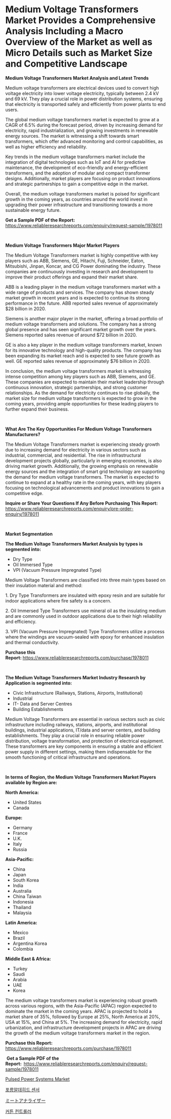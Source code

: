 <p><h1>Medium Voltage Transformers Market Provides a Comprehensive Analysis Including a Macro Overview of the Market as well as Micro Details such as Market Size and Competitive Landscape</h1></p><p><strong>Medium Voltage Transformers Market Analysis and Latest Trends</strong></p>
<p><p>Medium voltage transformers are electrical devices used to convert high voltage electricity into lower voltage electricity, typically between 2.4 kV and 69 kV. They play a crucial role in power distribution systems, ensuring that electricity is transported safely and efficiently from power plants to end users.</p><p>The global medium voltage transformers market is expected to grow at a CAGR of 6.5% during the forecast period, driven by increasing demand for electricity, rapid industrialization, and growing investments in renewable energy sources. The market is witnessing a shift towards smart transformers, which offer advanced monitoring and control capabilities, as well as higher efficiency and reliability.</p><p>Key trends in the medium voltage transformers market include the integration of digital technologies such as IoT and AI for predictive maintenance, the development of eco-friendly and energy-efficient transformers, and the adoption of modular and compact transformer designs. Additionally, market players are focusing on product innovations and strategic partnerships to gain a competitive edge in the market.</p><p>Overall, the medium voltage transformers market is poised for significant growth in the coming years, as countries around the world invest in upgrading their power infrastructure and transitioning towards a more sustainable energy future.</p></p>
<p><strong>Get a Sample PDF of the Report:&nbsp;</strong> <a href="https://www.reliableresearchreports.com/enquiry/request-sample/1978011">https://www.reliableresearchreports.com/enquiry/request-sample/1978011</a></p>
<p>&nbsp;</p>
<p><strong>Medium Voltage Transformers Major Market Players</strong></p>
<p><p>The Medium Voltage Transformers market is highly competitive with key players such as ABB, Siemens, GE, Hitachi, Fuji, Schneider, Eaton, Mitsubishi, Jinpan, Koncar, and CG Power dominating the industry. These companies are continuously investing in research and development to improve their product offerings and expand their market share.</p><p>ABB is a leading player in the medium voltage transformers market with a wide range of products and services. The company has shown steady market growth in recent years and is expected to continue its strong performance in the future. ABB reported sales revenue of approximately $28 billion in 2020.</p><p>Siemens is another major player in the market, offering a broad portfolio of medium voltage transformers and solutions. The company has a strong global presence and has seen significant market growth over the years. Siemens reported sales revenue of around $72 billion in 2020.</p><p>GE is also a key player in the medium voltage transformers market, known for its innovative technology and high-quality products. The company has been expanding its market reach and is expected to see future growth as well. GE reported sales revenue of approximately $76 billion in 2020.</p><p>In conclusion, the medium voltage transformers market is witnessing intense competition among key players such as ABB, Siemens, and GE. These companies are expected to maintain their market leadership through continuous innovation, strategic partnerships, and strong customer relationships. As the demand for electricity continues to rise globally, the market size for medium voltage transformers is expected to grow in the coming years, providing ample opportunities for these leading players to further expand their business.</p></p>
<p>&nbsp;</p>
<p><strong>What Are The Key Opportunities For Medium Voltage Transformers Manufacturers?</strong></p>
<p><p>The Medium Voltage Transformers market is experiencing steady growth due to increasing demand for electricity in various sectors such as industrial, commercial, and residential. The rise in infrastructural development projects globally, particularly in emerging economies, is also driving market growth. Additionally, the growing emphasis on renewable energy sources and the integration of smart grid technology are supporting the demand for medium voltage transformers. The market is expected to continue to expand at a healthy rate in the coming years, with key players focusing on technological advancements and product innovations to gain a competitive edge.</p></p>
<p><strong>Inquire or Share Your Questions If Any Before Purchasing This Report:</strong> <a href="https://www.reliableresearchreports.com/enquiry/pre-order-enquiry/1978011">https://www.reliableresearchreports.com/enquiry/pre-order-enquiry/1978011</a></p>
<p>&nbsp;</p>
<p><strong>Market Segmentation</strong></p>
<p><strong>The Medium Voltage Transformers Market Analysis by types is segmented into:</strong></p>
<p><ul><li>Dry Type</li><li>Oil Immersed Type</li><li>VPI (Vacuum Pressure Impregnated Type)</li></ul></p>
<p><p>Medium Voltage Transformers are classified into three main types based on their insulation material and method: </p><p>1. Dry Type Transformers are insulated with epoxy resin and are suitable for indoor applications where fire safety is a concern. </p><p>2. Oil Immersed Type Transformers use mineral oil as the insulating medium and are commonly used in outdoor applications due to their high reliability and efficiency. </p><p>3. VPI (Vacuum Pressure Impregnated) Type Transformers utilize a process where the windings are vacuum-sealed with epoxy for enhanced insulation and thermal conductivity.</p></p>
<p><strong>Purchase this Report:&nbsp;</strong><a href="https://www.reliableresearchreports.com/purchase/1978011">https://www.reliableresearchreports.com/purchase/1978011</a></p>
<p>&nbsp;</p>
<p><strong>The Medium Voltage Transformers Market Industry Research by Application is segmented into:</strong></p>
<p><ul><li>Civic Infrastructure (Railways, Stations, Airports, Institutional)</li><li>Industrial</li><li>IT- Data and Server Centres</li><li>Building Establishments</li></ul></p>
<p><p>Medium Voltage Transformers are essential in various sectors such as civic infrastructure including railways, stations, airports, and institutional buildings, industrial applications, IT/data and server centers, and building establishments. They play a crucial role in ensuring reliable power distribution, voltage transformation, and protection of electrical equipment. These transformers are key components in ensuring a stable and efficient power supply in different settings, making them indispensable for the smooth functioning of critical infrastructure and operations.</p></p>
<p>&nbsp;</p>
<p><strong>In terms of Region, the Medium Voltage Transformers Market Players available by Region are:</strong></p>
<p>
    <p> <strong> North America: </strong>
        <ul>
            <li>United States</li>
            <li>Canada</li>
        </ul>
        </p> 
    <p> <strong> Europe: </strong>
        <ul>
            <li>Germany</li>
            <li>France</li>
            <li>U.K.</li>
            <li>Italy</li>
            <li>Russia</li>
        </ul>
        </p> 
    <p> <strong> Asia-Pacific: </strong>
        <ul>
            <li>China</li>
            <li>Japan</li>
            <li>South Korea</li>
            <li>India</li>
            <li>Australia</li>
            <li>China Taiwan</li>
            <li>Indonesia</li>
            <li>Thailand</li>
            <li>Malaysia</li>
        </ul>
        </p> 
    <p> <strong> Latin America: </strong>
        <ul>
            <li>Mexico</li>
            <li>Brazil</li>
            <li>Argentina Korea</li>
            <li>Colombia</li>
        </ul>
        </p> 
    <p> <strong> Middle East & Africa: </strong>
        <ul>
            <li>Turkey</li>
            <li>Saudi</li>
            <li>Arabia</li>
            <li>UAE</li>
            <li>Korea</li>
        </ul>
    </p>
    </p>
<p><p>The medium voltage transformers market is experiencing robust growth across various regions, with the Asia-Pacific (APAC) region expected to dominate the market in the coming years. APAC is projected to hold a market share of 35%, followed by Europe at 25%, North America at 20%, USA at 15%, and China at 5%. The increasing demand for electricity, rapid urbanization, and infrastructure development projects in APAC are driving the growth of the medium voltage transformers market in the region.</p></p>
<p><strong>Purchase this Report: </strong><a href="https://www.reliableresearchreports.com/purchase/1978011">https://www.reliableresearchreports.com/purchase/1978011</a></p>
<p>&nbsp;<strong>Get a Sample PDF of the Report:&nbsp;&nbsp;</strong><a href="https://www.reliableresearchreports.com/enquiry/request-sample/1978011">https://www.reliableresearchreports.com/enquiry/request-sample/1978011</a></p>
<p><strong></strong></p>
<p><p><a href="https://github.com/Whitneyboyettebo9kiw7yr13/Market-Research-Report-List-1/blob/main/pulsed-power-systems-market.md">Pulsed Power Systems Market</a></p><p><a href="https://github.com/Elenrrera7685/Market-Research-Report-List-1/blob/main/406640015155.md">포름알데히드 센서</a></p><p><a href="https://github.com/ReyesKohler20231/Market-Research-Report-List-1/blob/main/523672416288.md">ミートアナライザー</a></p><p><a href="https://github.com/sammyUltyylrich9067856/Market-Research-Report-List-1/blob/main/333042115156.md">커튼 컨트롤러</a></p></p>